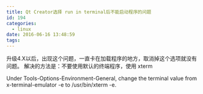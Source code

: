 ```yaml
---
title: Qt Creator选择 run in terminal后不能启动程序的问题
id: 194
categories:
  - linux
date: 2016-06-16 13:48:59
tags:
---
```


升级4.X以后，出现这个问题，一直卡在加载程序的地方，取消掉这个选项就没有问题。
解决的方法是：不要使用默认的终端程序，使用 xterm

Under Tools-Options-Environment-General, change the terminal value from x-terminal-emulator -e to  /usr/bin/xterm -e.

